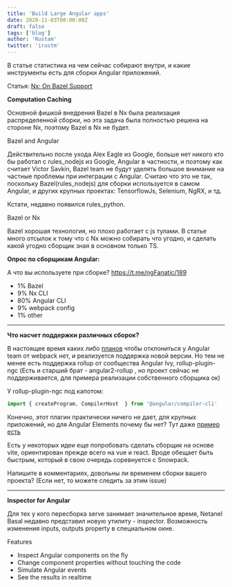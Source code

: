 ```yaml
---
title: 'Build Large Angular apps'
date: 2020-11-03T00:00:00Z
draft: false
tags: ['blog']
author: 'Rustam'
twitter: 'irustm'
---
```


В статье статистика на чем сейчас собирают внутри, и какие инструменты есть для сборки Angular приложений.

<!--more-->


Статья: [Nx: On Bazel Support](https://blog.nrwl.io/on-bazel-support-6be3b3ceba29)

**Computation Caching**

Основной фишкой внедрения Bazel в Nx была реализация распределенной сборки, но эта задача была полностью решена на стороне Nx, поэтому Bazel в Nx не будет.

Bazel and Angular

Действительно после ухода Alex Eagle из Google, больше нет никого кто бы работал с rules_nodejs из Google, Angular в частности, и поэтому как считает Victor Savkin, Bazel team не будут уделять большое внимание на частные проблемы при интеграции с Angular. Считаю что это не так, поскольку Bazel(rules_nodejs) для сборки используется в самом Angular, и других крупных проектах: TensorflowJs, Selenium, NgRX, и тд.

Кстати, недавно появился rules_python.

Bazel or Nx

Bazel хорошая технология, но плохо работает с js тулами. В статье много отсылок к тому что с Nx можно собирать что угодно, и сделать какой угодно сборщик зная в основном только TS.


**Опрос по сборщикам Angular:**

А что вы используете при сборке? https://t.me/ngFanatic/189

- 1% Bazel
- 9% Nx CLI
- 80% Angular CLI
- 9% webpack config
- 1% other

-----

**Что насчет поддержки различных сборок?**

В настоящее время каких либо [планов](https://github.com/angular/angular-cli/issues/18599#issuecomment-678771369) чтобы отклониться у Angular team от webpack нет, и реализуется поддержка новой версии. Но тем не менее есть поддержка rollup от сообщества Angular Ivy, rollup-plugin-ngc (Есть и старший брат - angular2-rollup , но проект сейчас не поддерживается, для примера реализации собственного сборщика ок)

У rollup-plugin-ngc под капотом:

```ts
import { createProgram, CompilerHost  } from '@angular/compiler-cli'
```

Конечно, этот плагин практически ничего не дает, для крупных приложений, но для Angular Elements почему бы нет? Тут даже [пример есть](https://github.com/aelbore/rollup-plugin-ngc/tree/master/example)

Есть у некоторых идеи еще попробовать сделать сборщик на основе vite, ориентирован прежде всего на vue и react. Вроде обещает быть быстрым, который в свою очередь соревнуется с Snowpack.

Напишите в комментариях, довольны ли временем сборки вашего проекта?
(Если нет, то можете следить за этим issue)


------

**Inspector for Angular**

Для тех у кого пересборка serve занимает значительное время, Netanel Basal недавно представил новую утилиту - inspector. Возможность изменения inputs, outputs property в специальном окне.

Features
- Inspect Angular components on the fly
- Change component properties without touching the code
- Simulate Angular events
- See the results in realtime